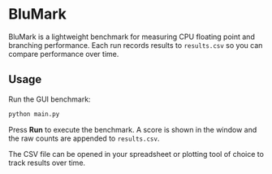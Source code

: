 # BluMark

BluMark is a lightweight benchmark for measuring CPU floating point and branching
performance. Each run records results to `results.csv` so you can compare
performance over time.

## Usage

Run the GUI benchmark:

```bash
python main.py
```

Press **Run** to execute the benchmark. A score is shown in the window and the
raw counts are appended to `results.csv`.

The CSV file can be opened in your spreadsheet or plotting tool of choice to
track results over time.
